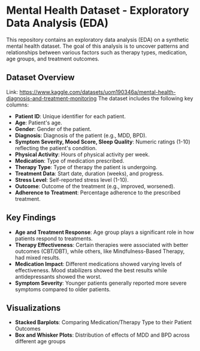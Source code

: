 # Mental Health Dataset - Exploratory Data Analysis (EDA)

This repository contains an exploratory data analysis (EDA) on a synthetic mental health dataset. The goal of this analysis is to uncover patterns and relationships between various factors such as therapy types, medication, age groups, and treatment outcomes.

## Dataset Overview
Link: https://www.kaggle.com/datasets/uom190346a/mental-health-diagnosis-and-treatment-monitoring
The dataset includes the following key columns:
- **Patient ID**: Unique identifier for each patient.
- **Age**: Patient's age.
- **Gender**: Gender of the patient.
- **Diagnosis**: Diagnosis of the patient (e.g., MDD, BPD).
- **Symptom Severity, Mood Score, Sleep Quality**: Numeric ratings (1-10) reflecting the patient's condition.
- **Physical Activity**: Hours of physical activity per week.
- **Medication**: Type of medication prescribed.
- **Therapy Type**: Type of therapy the patient is undergoing.
- **Treatment Data**: Start date, duration (weeks), and progress.
- **Stress Level**: Self-reported stress level (1-10).
- **Outcome**: Outcome of the treatment (e.g., improved, worsened).
- **Adherence to Treatment**: Percentage adherence to the prescribed treatment.

## Key Findings
- **Age and Treatment Response**: Age group plays a significant role in how patients respond to treatments.
- **Therapy Effectiveness**: Certain therapies were associated with better outcomes (CBT/DBT), while others, like Mindfulness-Based Therapy, had mixed results.
- **Medication Impact**: Different medications showed varying levels of effectiveness. Mood stabilizers showed the best results while antidepressants showed the worst.
- **Symptom Severity**: Younger patients generally reported more severe symptoms compared to older patients.

## Visualizations

- **Stacked Barplots**: Comparing Medication/Therapy Type to their Patient Outcomes
- **Box and Whisker Plots**: Distribution of effects of MDD and BPD across different age groups
